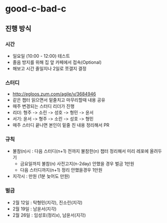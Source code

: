 # good-c-bad-c

## 진행 방식

### 시간
- 일요일 (10:00 - 12:00) 테스트
- 졸음 방지를 위해 집 앞 카페에서 접속(Optional)
- 해보고 시간 줄일지나 2일로 쪼갤지 결정

### 스터디
- http://egloos.zum.com/agile/v/3684946
- 같은 챕터 읽으면서 밑줄치고 마무리할때 내용 공유
- 매주 변경되는 스터디 리더가 진행
- 리더: 형주 -> 소린 -> 성호 -> 형민 -> 윤서
- 서기: 윤서 -> 형주 -> 소린 -> 성호 -> 형민 
- 매주 스터디 끝나면 본인이 밑줄 친 내용 정리해서 PR

### 규칙
- 불참(n)시 : 다음 스터디(n+1) 전까지 불참한(n) 챕터 정리해서 미리 레포에 올려두기 
  - 금요일까지 불참(n) 사전고지(n-2day) 안했을 경우 벌금 1만원
  - 다음 스터디까지(n+1) 정리 안했을경우 1만원
- 지각시 : 만원 (1분 늦어도 만원)

### 벌금
- 2월 12일 : 탁형민(지각), 진소린(지각)
- 2월 19일 : 남윤서(지각)
- 2월 26일 : 임성호(정리x), 남윤서(지각)
